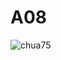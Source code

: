 # A08
![chua75](https://user-images.githubusercontent.com/78096329/112690320-f347db80-8e51-11eb-8bf5-53b338d6fe01.jpg)

